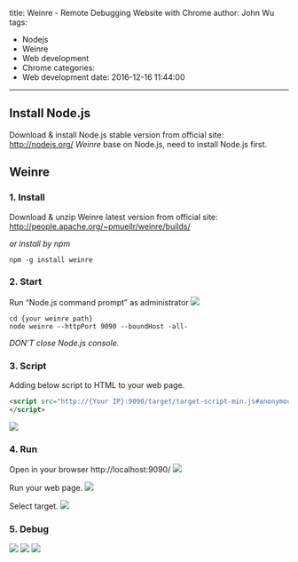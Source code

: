 title: Weinre - Remote Debugging Website with Chrome
author: John Wu
tags:
  - Nodejs
  - Weinre
  - Web development
  - Chrome
categories:
  - Web development
date: 2016-12-16 11:44:00
---
## Install Node.js
Download & install Node.js stable version from official site: http://nodejs.org/
*Weinre* base on Node.js, need to install Node.js first.

## Weinre
### 1. Install
Download & unzip Weinre latest version from official site:
http://people.apache.org/~pmuellr/weinre/builds/

*or install by npm*
```
npm -g install weinre
```

### 2. Start
Run “Node.js command prompt” as administrator
![](/images/pasted-5.png)
```
cd {your weinre path}
node weinre --httpPort 9090 --boundHost -all-
```
*DON’T close Node.js console.*

### 3. Script
Adding below script to HTML to your web page.
``` html
<script src="http://{Your IP}:9090/target/target-script-min.js#anonymous">
</script>
```
![](/images/pasted-7.png)

### 4. Run
Open in your browser http://localhost:9090/
![](/images/pasted-6.png)

Run your web page.
![](/images/pasted-8.png)

Select target.
![](/images/pasted-9.png)

### 5. Debug
![](/images/pasted-16.png)
![](/images/pasted-13.png)
![](/images/pasted-14.png)